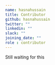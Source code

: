 ```yaml
---
name: hasnahussain
title: Contributor
github: hasnahussain
twitter: ""
linkedin: ""
slack: ""
joining_date: ""
role : contributor
---
```


Still waiting for this
